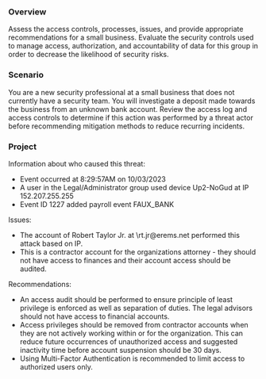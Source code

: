 ### Overview

Assess the access controls, processes, issues, and provide appropriate recommendations for a small business. Evaluate the security controls used to manage access, authorization, and accountability of data for this group in order to decrease the likelihood of security risks.

### Scenario

You are a new security professional at a small business that does not currently have a security team. You will investigate a deposit made towards the business from an unknown bank account. Review the access log and access controls to determine if this action was performed by a threat actor before recommending mitigation methods to reduce recurring incidents.

### Project 

Information about who caused this threat:

- Event occurred at 8:29:57AM on 10/03/2023
- A user in the Legal/Administrator group used device Up2-NoGud at IP 152.207.255.255
- Event ID 1227 added payroll event FAUX_BANK

Issues:

- The account of Robert Taylor Jr. at \rt.jr\@erems.net performed this attack based on IP.
- This is a contractor account for the organizations attorney - they should not have access to finances and their account access should be audited.

Recommendations:

- An access audit should be performed to ensure principle of least privilege is enforced as well as separation of duties. The legal advisors should not have access to financial accounts.
- Access privileges should be removed from contractor accounts when they are not actively working within or for the organization. This can reduce future occurrences of unauthorized access and suggested inactivity time before account suspension should be 30 days.
- Using Multi-Factor Authentication is recommended to limit access to authorized users only.